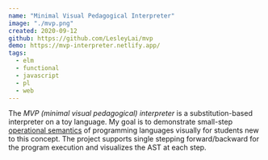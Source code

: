 ```yaml
---
name: "Minimal Visual Pedagogical Interpreter"
image: "./mvp.png"
created: 2020-09-12
github: https://github.com/LesleyLai/mvp
demo: https://mvp-interpreter.netlify.app/
tags:
  - elm
  - functional
  - javascript
  - pl
  - web
---
```


The _MVP (minimal visual pedagogical) interpreter_ is a substitution-based interpreter on a toy language.
My goal is to demonstrate small-step [operational semantics](https://en.wikipedia.org/wiki/Operational_semantics) of programming languages visually for students new to this concept.
The project supports single stepping forward/backward for the program execution and visualizes the AST at each step.
